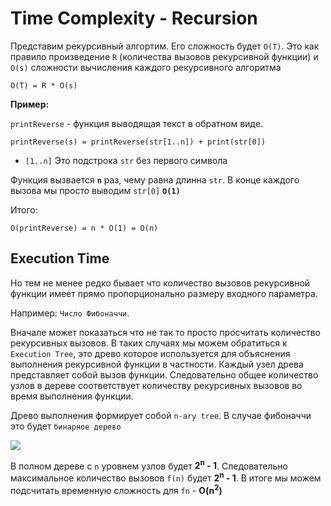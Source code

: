 # Time Complexity - Recursion

Представим рекурсивный алгортим. Его сложность будет `O(T)`. Это как правило произведение `R` (количества вызовов рекурсивной функции) и `O(s)` сложности вычисления каждого рекурсивного алгоритма

```
O(T) = R * O(s)
```

**Пример:**

`printReverse` - функция выводящая текст в обратном виде. 

```
printReverse(s) = printReverse(str[1..n]) + print(str[0])
```

- `[1..n]` Это подстрока `str` без первого символа

Функция вызвается **`n`** раз, чему равна длинна `str`. В конце каждого вызова мы просто выводим `str[0]` **`O(1)`**

Итого: 

```
O(printReverse) = n * O(1) = O(n)
```

## Execution Time

Но тем не менее редко бывает что количество вызовов рекурсивной функции имеет прямо пропорционально размеру входного параметра.

Например: `Число Фибоначчи`.

Вначале может показаться что не так то просто просчитать количество рекурсивных вызовов. В таких случаях мы можем обратиться к `Execution Tree`, это древо которое используется для объяснения выполнения рекурсивной функции в частности. Каждый узел древа представляет собой вызов функции. Следовательно общее количество узлов в дереве соответствует количеству рекурсивных вызовов во время выполнения функции. 

Древо выполнения формирует собой `n-ary tree`. В случае фибоначчи это будет `бинарное дерево`

![](https://assets.leetcode.com/uploads/2019/01/25/fibonacci.png)

В полном дереве с `n` уровнем узлов будет **2<sup>n</sup> - 1**. Следовательно максимальное количество вызовов `f(n)` будет **2<sup>n</sup> - 1**. В итоге мы можем подсчитать временную сложность для `fn` - **O(n<sup>2</sup>)**


